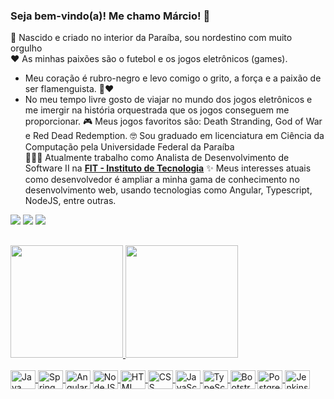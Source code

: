 ### Seja bem-vindo(a)! Me chamo Márcio! 👋

🌵 Nascido e criado no interior da Paraíba, sou nordestino com muito orgulho <br>
❤️ As minhas paixões são o futebol e os jogos eletrônicos (games). 
- Meu coração é rubro-negro e levo comigo o grito, a força e a paixão de ser flamenguista. 🖤❤️
- No meu tempo livre gosto de viajar no mundo dos jogos eletrônicos e me imergir na história orquestrada que os jogos conseguem me proporcionar. 🎮 Meus jogos favoritos são: Death Stranding, God of War e Red Dead Redemption.
🤓 Sou graduado em licenciatura em Ciência da Computação pela Universidade Federal da Paraíba <br>
👨🏻‍💻 Atualmente trabalho como Analista de Desenvolvimento de Software II na <b><a href="https://www.fit-tecnologia.org.br" target="_blank">FIT - Instituto de Tecnologia</a></b>
✨ Meus interesses atuais como desenvolvedor é ampliar a minha gama de conhecimento no desenvolvimento web, usando tecnologias como Angular, Typescript, NodeJS, entre outras.

<div> 
  <a href="https://instagram.com/marciocosta_" target="_blank"><img src="https://img.shields.io/badge/-Instagram-%23E4405F?style=for-the-badge&logo=instagram&logoColor=white"></a>
  <a href = "mailto:mncosta99@gmail.com"><img src="https://img.shields.io/badge/-Gmail-%23333?style=for-the-badge&logo=gmail&logoColor=white"></a>
  <a href="https://www.linkedin.com/in/marciocosta99/" target="_blank"><img src="https://img.shields.io/badge/-LinkedIn-%230077B5?style=for-the-badge&logo=linkedin&logoColor=white"></a> 
</div>

##

<div width="100%">
  <a href="https://github.com/marcitudev">
    <img height="180em" src="https://github-readme-stats.vercel.app/api?username=marcitudev&show_icons=true&theme=dracula&include_all_commits=true&count_private=true">
    <img height="180em" src="https://github-readme-stats.vercel.app/api/top-langs/?username=marcitudev&layout=compact&langs_count=7&theme=dracula"/>
</div>
  
 <div style="display: inline_block"><br>
   <img align="center" alt="Java" height="30" width="40" src="https://cdn.jsdelivr.net/gh/devicons/devicon/icons/java/java-original.svg">
   <img align="center" alt="Spring Boot" height="30" width="40" src="https://cdn.jsdelivr.net/gh/devicons/devicon/icons/spring/spring-original.svg">
   <img align="center" alt="Angular" height="30" width="40" src="https://cdn.jsdelivr.net/gh/devicons/devicon/icons/angularjs/angularjs-original.svg">
   <img align="center" alt="NodeJS" height="30" width="40" src="https://cdn.jsdelivr.net/gh/devicons/devicon/icons/nodejs/nodejs-original.svg" />
   <img align="center" alt="HTML" height="30" width="40" src="https://cdn.jsdelivr.net/gh/devicons/devicon/icons/html5/html5-original.svg">
   <img align="center" alt="CSS" height="30" width="40" src="https://cdn.jsdelivr.net/gh/devicons/devicon/icons/css3/css3-original.svg">
   <img align="center" alt="JavaScript" height="30" width="40" src="https://cdn.jsdelivr.net/gh/devicons/devicon/icons/javascript/javascript-original.svg">
   <img align="center" alt="TypeScript" height="30" width="40" src="https://cdn.jsdelivr.net/gh/devicons/devicon/icons/typescript/typescript-original.svg">
   <img align="center" alt="Bootstrap" height="30" width="40"  src="https://cdn.jsdelivr.net/gh/devicons/devicon/icons/bootstrap/bootstrap-original.svg" />
   <img align="center" alt="PostgreSQL" height="30" width="40" src="https://cdn.jsdelivr.net/gh/devicons/devicon/icons/postgresql/postgresql-original.svg" />
   <img align="center" alt="Jenkins" height="30" width="40" src="https://cdn.jsdelivr.net/gh/devicons/devicon/icons/jenkins/jenkins-original.svg" />    
</div>
  
  ##
  
  
